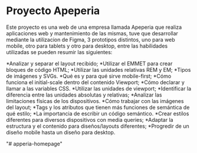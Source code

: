 # Proyecto Apeperia

Este proyecto es una web de una empresa llamada Apeperia que realiza aplicaciones web y mantenimiento de las mismas, tuve que desarrollar mediante la utilizacion de Figma, 3 prototipos distintos, uno para web mobile, otro para tablets y otro para desktop, entre las habilidades utilizadas se pueden resumir las siguientes:

*Analizar y separar el layout recibido;
*Utilizar el EMMET para crear bloques de código HTML;
*Utilizar las unidades relativas REM y EM;
*Tipos de imágenes y SVGs.
*Qué es y para qué sirve mobile-first;
*Cómo funciona el initial-scale dentro del contenido Viewport;
*Cómo declarar y llamar a las variables CSS.
*Utilizar las unidades de viewport;
*Identificar la diferencia entre las unidades absolutas y relativas;
*Analizar las limitaciones físicas de los dispositivos.
*Cómo trabajar con las imágenes del layout;
*Tags y los atributos que tienen más funciones de semántica de qué estilo;
*La importancia de escribir un código semántico.
*Crear estilos diferentes para diversos dispositivos con media queries;
*Adaptar la estructura y el contenido para diseños/layouts diferentes;
*Progredir de un diseño mobile hasta un diseño para desktop.

"# apperia-homepage" 
